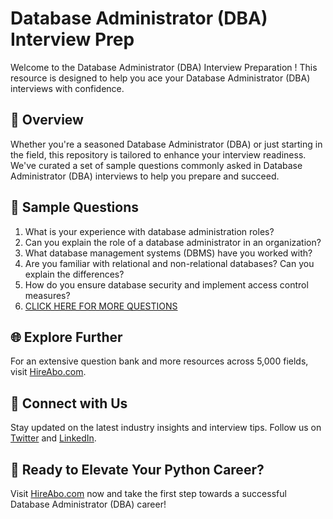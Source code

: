 # Database Administrator (DBA) Interview Prep

Welcome to the Database Administrator (DBA) Interview Preparation ! This resource is designed to help you ace your Database Administrator (DBA) interviews with confidence.

## 🚀 Overview

Whether you're a seasoned Database Administrator (DBA) or just starting in the field, this repository is tailored to enhance your interview readiness. We've curated a set of sample questions commonly asked in Database Administrator (DBA) interviews to help you prepare and succeed.

## 📝 Sample Questions

1. What is your experience with database administration roles?
2. Can you explain the role of a database administrator in an organization?
3. What database management systems (DBMS) have you worked with?
4. Are you familiar with relational and non-relational databases? Can you explain the differences?
5. How do you ensure database security and implement access control measures?
6. [CLICK HERE FOR MORE QUESTIONS](https://hireabo.com/job/0_3_24/Database%20Administrator%20DBA)

## 🌐 Explore Further

For an extensive question bank and more resources across 5,000 fields, visit [HireAbo.com](https://www.hireabo.com).

## 📱 Connect with Us

Stay updated on the latest industry insights and interview tips. Follow us on [Twitter](https://twitter.com/hireabo) and [LinkedIn](https://www.linkedin.com/in/hire-abo-3609972a8/).

## 🚀 Ready to Elevate Your Python Career?

Visit [HireAbo.com](https://www.hireabo.com) now and take the first step towards a successful Database Administrator (DBA) career!